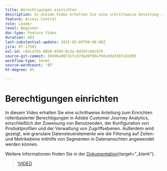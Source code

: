 ```yaml
---
title: Berechtigungen einrichten
description: In diesem Video erhalten Sie eine schrittweise Anleitung zum Einrichten rollenbasierter Berechtigungen in Adobe Customer Journey Analytics, einschließlich der Zuweisung von Benutzenden, der Konfiguration von Produktprofilen und der Verwaltung von Zugriffsebenen.
feature: Access Control
role: Leader
level: Beginner
doc-type: Feature Video
duration: 483
last-substantial-update: 2025-05-05T00:00:00Z
jira: KT-17501
exl-id: c6dca701-08b8-4504-8c3e-0d19fcd4c979
source-git-commit: 30496a08731fcd7dad4f69ef60c89d3307c82d95
workflow-type: tm+mt
source-wordcount: '87'
ht-degree: 8%

---
```


# Berechtigungen einrichten

In diesem Video erhalten Sie eine schrittweise Anleitung zum Einrichten rollenbasierter Berechtigungen in Adobe Customer Journey Analytics, einschließlich der Zuweisung von Benutzenden, der Konfiguration von Produktprofilen und der Verwaltung von Zugriffsebenen. Außerdem wird gezeigt, wie granulare Datensteuerelemente wie die Filterung auf Zeilen- und Metrikebene mithilfe von Segmenten in Datenansichten angewendet werden können.

Weitere Informationen finden Sie in der [Dokumentation](https://experienceleague.adobe.com/de/docs/analytics-platform/using/technotes/access-control){target="_blank"}.

>[!VIDEO](https://video.tv.adobe.com/v/3463394/?learn=on&captions=ger)
